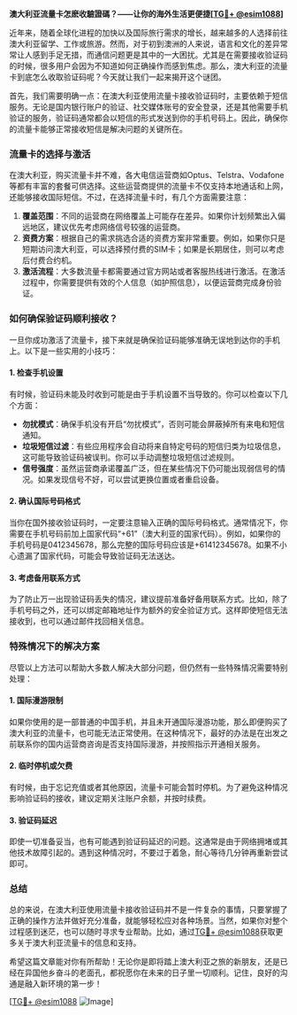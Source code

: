 **澳大利亚流量卡怎麽收驗證碼？——让你的海外生活更便捷[[TG💪+ @esim1088](https://t.me/s/esim1088)]**

近年来，随着全球化进程的加快以及国际旅行需求的增长，越来越多的人选择前往澳大利亚留学、工作或旅游。然而，对于初到澳洲的人来说，语言和文化的差异常常让人感到手足无措，而通信问题更是其中的一大困扰。尤其是在需要接收验证码的时候，很多用户会因为不知道如何正确操作而感到焦虑。那么，澳大利亚的流量卡到底怎么收取验证码呢？今天就让我们一起来揭开这个谜团。

首先，我们需要明确一点：在澳大利亚使用流量卡接收验证码时，主要依赖于短信服务。无论是国内银行账户的验证、社交媒体账号的安全登录，还是其他需要手机验证的服务，验证码通常都会以短信的形式发送到你的手机号码上。因此，确保你的流量卡能够正常接收短信是解决问题的关键所在。

### 流量卡的选择与激活

在澳大利亚，购买流量卡并不难，各大电信运营商如Optus、Telstra、Vodafone等都有丰富的套餐可供选择。这些运营商提供的流量卡不仅支持本地通话和上网，还能够接收国际短信。不过，在选择流量卡时，有几个方面需要注意：

1. **覆盖范围**：不同的运营商在网络覆盖上可能存在差异。如果你计划频繁出入偏远地区，建议优先考虑网络信号较强的运营商。
2. **资费方案**：根据自己的需求挑选合适的资费方案非常重要。例如，如果你只是短期访问澳大利亚，可以选择预付费的SIM卡；如果是长期居住，则可以考虑后付费合约机。
3. **激活流程**：大多数流量卡都需要通过官方网站或者客服热线进行激活。在激活过程中，你需要提供有效的个人信息（如护照信息），以便运营商完成身份验证。

### 如何确保验证码顺利接收？

一旦你成功激活了流量卡，接下来就是确保验证码能够准确无误地到达你的手机上。以下是一些实用的小技巧：

#### 1. 检查手机设置
有时候，验证码未能及时收到可能是由于手机设置不当导致的。你可以检查以下几个方面：
- **勿扰模式**：确保手机没有开启“勿扰模式”，否则可能会屏蔽掉所有来电和短信通知。
- **垃圾短信过滤**：有些应用程序会自动将来自特定号码的短信归类为垃圾信息，这可能导致验证码被误判。你可以手动调整垃圾短信过滤规则。
- **信号强度**：虽然运营商承诺覆盖广泛，但在某些情况下仍可能出现弱信号的情况。如果发现信号不好，可以尝试更换位置或者重启设备。

#### 2. 确认国际号码格式
当你在国外接收验证码时，一定要注意输入正确的国际号码格式。通常情况下，你需要在手机号码前加上国家代码“+61”（澳大利亚的国家代码）。例如，如果你的手机号码是0412345678，那么完整的国际号码应该是+61412345678。如果不小心遗漏了国家代码，可能会导致验证码无法送达。

#### 3. 考虑备用联系方式
为了防止万一出现验证码丢失的情况，建议提前准备好备用联系方式。比如，除了手机号码之外，还可以绑定邮箱地址作为额外的安全验证方式。这样即使短信无法接收到，也可以通过邮件找回相关信息。

### 特殊情况下的解决方案

尽管以上方法可以帮助大多数人解决大部分问题，但仍然有一些特殊情况需要特别处理：

#### 1. 国际漫游限制
如果你使用的是一部普通的中国手机，并且未开通国际漫游功能，那么即便购买了澳大利亚的流量卡，也可能无法正常使用。在这种情况下，最好的办法是在出发之前联系你的国内运营商咨询是否支持国际漫游，并按照指示开通相关服务。

#### 2. 临时停机或欠费
有时候，由于忘记充值或者其他原因，流量卡可能会暂时停机。为了避免这种情况影响验证码的接收，建议定期关注账户余额，并按时续费。

#### 3. 验证码延迟
即使一切准备妥当，也有可能遇到验证码延迟的问题。这通常是由于网络拥堵或其他技术故障引起的。遇到这种情况时，不要过于着急，耐心等待几分钟再重新尝试即可。

### 总结

总的来说，在澳大利亚使用流量卡接收验证码并不是一件复杂的事情，只要掌握了正确的操作方法并做好充分准备，就能够轻松应对各种场景。当然，如果你对整个过程感到迷茫，也可以随时寻求专业帮助。比如，通过[TG💪+ @esim1088](https://t.me/s/esim1088)获取更多关于澳大利亚流量卡的信息和支持。

希望这篇文章能对你有所帮助！无论你是即将踏上澳大利亚之旅的新朋友，还是已经在异国他乡奋斗的老面孔，都祝愿你在未来的日子里一切顺利。记住，良好的沟通是融入新环境的第一步！

[[TG💪+ @esim1088](https://t.me/s/esim1088) ![Image](https://i.postimg.cc/4NQfJmqS/Snipaste-2025-05-13-00-14-12.png)]